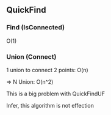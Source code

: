 ## QuickFind

### Find (IsConnected)
O(1)

### Union (Connect)
1 union to connect 2 points: O(n)

=> N Union: O(n^2)

This is a big problem with QuickFindUF

Infer, this algorithm is not effection
